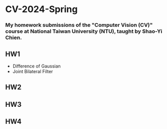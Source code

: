 # CV-2024-Spring
### My homework submissions of the "Computer Vision (CV)" course at National Taiwan University (NTU), taught by Shao-Yi Chien.

## HW1

- Difference of Gaussian
- Joint Bilateral Filter

## HW2
## HW3
## HW4
